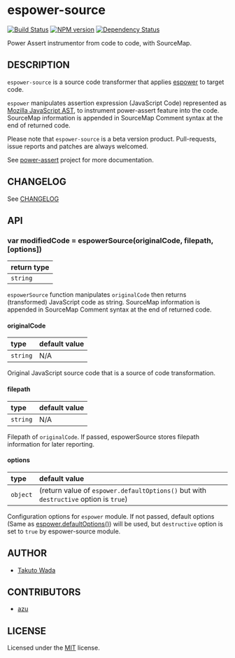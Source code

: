 espower-source
================================

[![Build Status](https://travis-ci.org/twada/espower-source.svg?branch=master)](https://travis-ci.org/twada/espower-source)
[![NPM version](https://badge.fury.io/js/espower-source.svg)](http://badge.fury.io/js/espower-source)
[![Dependency Status](https://gemnasium.com/twada/espower-source.svg)](https://gemnasium.com/twada/espower-source)

Power Assert instrumentor from code to code, with SourceMap.


DESCRIPTION
---------------------------------------
`espower-source` is a source code transformer that applies [espower](http://github.com/twada/espower) to target code.

`espower` manipulates assertion expression (JavaScript Code) represented as [Mozilla JavaScript AST](https://developer.mozilla.org/en-US/docs/SpiderMonkey/Parser_API), to instrument power-assert feature into the code. SourceMap information is appended in SourceMap Comment syntax at the end of returned code.

Please note that `espower-source` is a beta version product. Pull-requests, issue reports and patches are always welcomed.

See [power-assert](http://github.com/twada/power-assert) project for more documentation.


CHANGELOG
---------------------------------------
See [CHANGELOG](https://github.com/twada/espower-source/blob/master/CHANGELOG.md)


API
---------------------------------------

### var modifiedCode = espowerSource(originalCode, filepath, [options])

| return type |
|:------------|
| `string`    |

`espowerSource` function manipulates `originalCode` then returns (transformed) JavaScript code as string. SourceMap information is appended in SourceMap Comment syntax at the end of returned code.

#### originalCode

| type     | default value |
|:---------|:--------------|
| `string` | N/A           |

Original JavaScript source code that is a source of code transformation.

#### filepath

| type     | default value |
|:---------|:--------------|
| `string` | N/A           |

Filepath of `originalCode`. If passed, espowerSource stores filepath information for later reporting.

#### options

| type     | default value |
|:---------|:--------------|
| `object` | (return value of `espower.defaultOptions()` but with `destructive` option is `true`) |

Configuration options for `espower` module. If not passed, default options (Same as [espower.defaultOptions()](https://github.com/twada/espower#var-options--espowerdefaultoptions)) will be used, but `destructive` option is set to `true` by espower-source module.


AUTHOR
---------------------------------------
* [Takuto Wada](http://github.com/twada)


CONTRIBUTORS
---------------------------------------
* [azu](https://github.com/azu)


LICENSE
---------------------------------------
Licensed under the [MIT](https://github.com/twada/espower-source/blob/master/MIT-LICENSE.txt) license.
